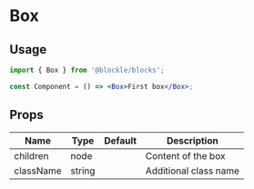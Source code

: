 # Box

## Usage

```jsx
import { Box } from '@blockle/blocks';

const Component = () => <Box>First box</Box>;
```

## Props

| Name      | Type   | Default | Description           |
| --------- | ------ | ------- | --------------------- |
| children  | node   |         | Content of the box    |
| className | string |         | Additional class name |
